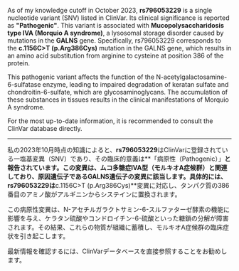 As of my knowledge cutoff in October 2023, **rs796053229** is a single nucleotide variant (SNV) listed in ClinVar. Its clinical significance is reported as **"Pathogenic"**. This variant is associated with **Mucopolysaccharidosis type IVA (Morquio A syndrome)**, a lysosomal storage disorder caused by mutations in the **GALNS** gene. Specifically, rs796053229 corresponds to the **c.1156C>T (p.Arg386Cys)** mutation in the GALNS gene, which results in an amino acid substitution from arginine to cysteine at position 386 of the protein.

This pathogenic variant affects the function of the N-acetylgalactosamine-6-sulfatase enzyme, leading to impaired degradation of keratan sulfate and chondroitin-6-sulfate, which are glycosaminoglycans. The accumulation of these substances in tissues results in the clinical manifestations of Morquio A syndrome.

For the most up-to-date information, it is recommended to consult the ClinVar database directly.

---

私の2023年10月時点の知識によると、**rs796053229**はClinVarに登録されている一塩基変異（SNV）であり、その臨床的意義は**「病原性（Pathogenic）」**と報告されています。この変異は、**ムコ多糖症IVA型（モルキオA症候群）**と関連しており、原因遺伝子である**GALNS**遺伝子の変異に該当します。具体的には、rs796053229は**c.1156C>T (p.Arg386Cys)**変異に対応し、タンパク質の386番目のアミノ酸がアルギニンからシステインに置換されます。

この病原性変異は、N-アセチルガラクトサミン-6-スルファターゼ酵素の機能に影響を与え、ケラタン硫酸やコンドロイチン-6-硫酸といった糖鎖の分解が障害されます。その結果、これらの物質が組織に蓄積し、モルキオA症候群の臨床症状を引き起こします。

最新情報を確認するには、ClinVarデータベースを直接参照することをお勧めします。